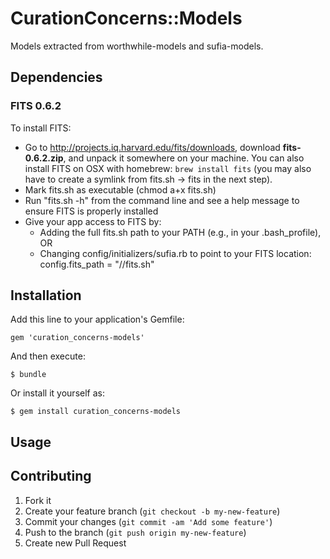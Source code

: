 # CurationConcerns::Models

Models extracted from worthwhile-models and sufia-models.

## Dependencies

### FITS 0.6.2

To install FITS:
 * Go to http://projects.iq.harvard.edu/fits/downloads, download __fits-0.6.2.zip__, and unpack it somewhere on your machine. You can also install FITS on OSX with homebrew: `brew install fits` (you may also have to create a symlink from fits.sh -> fits in the next step).
 * Mark fits.sh as executable (chmod a+x fits.sh)
 * Run "fits.sh -h" from the command line and see a help message to ensure FITS is properly installed
 * Give your app access to FITS by:
     * Adding the full fits.sh path to your PATH (e.g., in your .bash_profile), OR
     * Changing config/initializers/sufia.rb to point to your FITS location: config.fits_path = "/<your full path>/fits.sh"



## Installation

Add this line to your application's Gemfile:

    gem 'curation_concerns-models'

And then execute:

    $ bundle

Or install it yourself as:

    $ gem install curation_concerns-models

## Usage


## Contributing

1. Fork it
2. Create your feature branch (`git checkout -b my-new-feature`)
3. Commit your changes (`git commit -am 'Add some feature'`)
4. Push to the branch (`git push origin my-new-feature`)
5. Create new Pull Request
